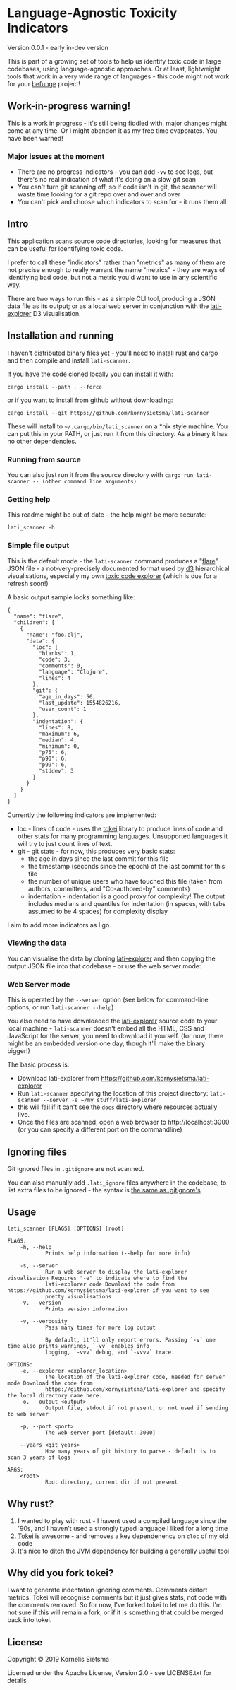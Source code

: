 # Language-Agnostic Toxicity Indicators

Version 0.0.1 - early in-dev version

This is part of a growing set of tools to help us identify toxic code in large codebases,
using language-agnostic approaches. Or at least, lightweight tools that work in a very wide range
of languages - this code might not work for your [befunge](https://esolangs.org/wiki/Befunge) project!

## Work-in-progress warning!

This is a work in progress - it's still being fiddled with, major changes might come at any time. Or I might abandon it as my free time evaporates. You have been warned!

### Major issues at the moment

- There are no progress indicators - you can add `-vv` to see logs, but there's no real indication of what it's doing on a slow git scan
- You can't turn git scanning off, so if code isn't in git, the scanner will waste time looking for a git repo over and over and over
- You can't pick and choose which indicators to scan for - it runs them all

## Intro

This application scans source code directories, looking for measures that can be
useful for identifying toxic code.

I prefer to call these "indicators" rather than "metrics" as many of them are not precise enough
to really warrant the name "metrics" - they are ways of identifying bad code, but not a metric
you'd want to use in any scientific way.

There are two ways to run this - as a simple CLI tool, producing a JSON data file as its output; or as a local web server
in conjunction with the [lati-explorer](https://github.com/kornysietsma/lati-explorer) D3 visualisation.

## Installation and running

I haven't distributed binary files yet - you'll need [to install rust and cargo](https://www.rust-lang.org/tools/install) and then compile and install `lati-scanner`.

If you have the code cloned locally you can install it with:

`cargo install --path . --force`

or if you want to install from github without downloading:

`cargo install --git https://github.com/kornysietsma/lati-scanner`

These will install to `~/.cargo/bin/lati_scanner` on a \*nix style machine. You can put this in your PATH, or just run it from this directory. As a binary it has no other dependencies.

### Running from source

You can also just run it from the source directory with `cargo run lati-scanner -- (other command line arguments)`

### Getting help

This readme might be out of date - the help might be more accurate:

`lati_scanner -h`

### Simple file output

This is the default mode - the `lati-scanner` command produces a "[flare](https://github.com/d3/d3-hierarchy#hierarchy)" JSON file - a not-very-precisely documented format used by [d3](https://d3.org) hierarchical visualisations, especially my own [toxic code explorer](https://github.com/kornysietsma/toxic-code-explorer-demo/) (which is due for a refresh soon!)

A basic output sample looks something like:

```
{
  "name": "flare",
  "children": [
    {
      "name": "foo.clj",
      "data": {
        "loc": {
          "blanks": 1,
          "code": 3,
          "comments": 0,
          "language": "Clojure",
          "lines": 4
        },
        "git": {
          "age_in_days": 56,
          "last_update": 1554826216,
          "user_count": 1
        },
        "indentation": {
          "lines": 8,
          "maximum": 6,
          "median": 4,
          "minimum": 0,
          "p75": 6,
          "p90": 6,
          "p99": 6,
          "stddev": 3
        }
      }
    }
  ]
}
```

Currently the following indicators are implemented:

- loc - lines of code - uses the [tokei](https://github.com/XAMPPRocky/tokei) library to produce lines of code and other stats for many programming languages. Unsupported languages it will try to just count lines of text.
- git - git stats - for now, this produces very basic stats:
  - the age in days since the last commit for this file
  - the timestamp (seconds since the epoch) of the last commit for this file
  - the number of unique users who have touched this file (taken from authors, committers, and "Co-authored-by" comments)
  - indentation - indentation is a good proxy for complexity! The output includes medians and quantiles for indentation (in spaces, with tabs assumed to be 4 spaces) for complexity display

I aim to add more indicators as I go.

### Viewing the data

You can visualise the data by cloning [lati-explorer](https://github.com/kornysietsma/lati-explorer) and then copying the output JSON file into that codebase - or use the web server mode:

### Web Server mode

This is operated by the `--server` option (see below for command-line options, or run `lati-scanner --help`)

You also need to have downloaded the [lati-explorer](https://github.com/kornysietsma/lati-explorer) source code to your local machine - `lati-scanner` doesn't embed all the HTML, CSS and JavaScript for the server, you need to download it yourself. (for now, there might be an embedded version one day, though it'll make the binary bigger!)

The basic process is:

- Download lati-explorer from https://github.com/kornysietsma/lati-explorer
- Run `lati-scanner` specifying the location of this project directory:
  `lati-scanner --server -e ~/my_stuff/lati-explorer`
- this will fail if it can't see the `docs` directory where resources actually live.
- Once the files are scanned, open a web browser to http://localhost:3000 (or you can specify a different port on the commandline)

## Ignoring files

Git ignored files in `.gitignore` are not scanned.

You can also manually add `.lati_ignore` files anywhere in the codebase, to list extra files to be ignored - the syntax is [the same as .gitignore's](https://git-scm.com/docs/gitignore)

## Usage

```
lati_scanner [FLAGS] [OPTIONS] [root]

FLAGS:
    -h, --help
            Prints help information (--help for more info)

    -s, --server
            Run a web server to display the lati-explorer visualisation Requires "-e" to indicate where to find the
            lati-explorer code Download the code from https://github.com/kornysietsma/lati-explorer if you want to see
            pretty visualisations
    -V, --version
            Prints version information

    -v, --verbosity
            Pass many times for more log output

            By default, it'll only report errors. Passing `-v` one time also prints warnings, `-vv` enables info
            logging, `-vvv` debug, and `-vvvv` trace.

OPTIONS:
    -e, --explorer <explorer_location>
            The location of the lati-explorer code, needed for server mode Download the code from
            https://github.com/kornysietsma/lati-explorer and specify the local directory name here.
    -o, --output <output>
            Output file, stdout if not present, or not used if sending to web server

    -p, --port <port>
            The web server port [default: 3000]

    --years <git_years>
            How many years of git history to parse - default is to scan 3 years of logs

ARGS:
    <root>
            Root directory, current dir if not present
```

## Why rust?

1. I wanted to play with rust - I havent used a compiled language since the '90s, and I haven't used a strongly typed language I liked for a long time
2. [Tokei](https://github.com/XAMPPRocky/tokei) is awesome - and removes a key dependenency on `cloc` of my old code
3. It's nice to ditch the JVM dependency for building a generally useful tool

## Why did you fork tokei?

I want to generate indentation ignoring comments. Comments distort metrics. Tokei will recognise comments but it just gives stats, not code with the comments removed. So for now, I've forked tokei
to let me do this. I'm not sure if this will remain a fork, or if
it is something that could be merged back into tokei.

## License

Copyright © 2019 Kornelis Sietsma

Licensed under the Apache License, Version 2.0 - see LICENSE.txt for details
